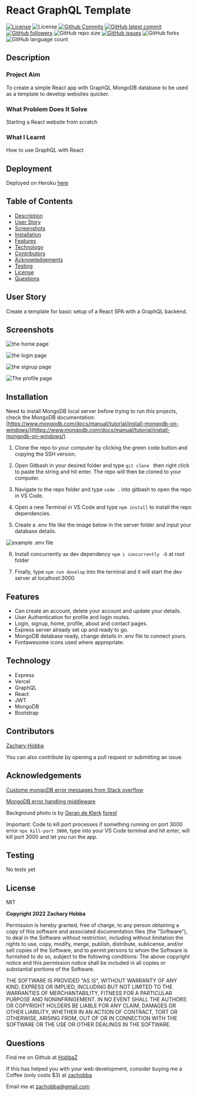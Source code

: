 # React GraphQL Template

[![License](https://img.shields.io/badge/License-MIT-blue.svg)](https://choosealicense.com/licenses/mit/)
![License](https://img.shields.io/badge/Made%20with-React-darkgreen.svg)
[![Github Commits](https://img.shields.io/github/commit-activity/w/HobbaZ/React-Graphql-Template)](https://github.com/HobbaZ/React-Graphql-Template/commits)
[![GitHub latest commit](https://img.shields.io/github/last-commit/HobbaZ/React-Graphql-Template)](https://github.com/HobbaZ/React-Graphql-Template/branches)
[![GitHub followers](https://img.shields.io/github/followers/HobbaZ.svg)]()
![GitHub repo size](https://img.shields.io/github/repo-size/HobbaZ/React-Graphql-Template)
[![GitHub issues](https://img.shields.io/github/issues/HobbaZ/React-Graphql-Template)](https://img.shields.io/github/issues/HobbaZ/React-Graphql-Template)
![GitHub forks](https://img.shields.io/github/forks/HobbaZ/React-Graphql-Template)
![GitHub language count](https://img.shields.io/github/languages/count/HobbaZ/React-Graphql-Template)

## Description
### Project Aim ###
To create a simple React app with GraphQL MongoDB database to be used as a template to develop websites quicker.

### What Problem Does It Solve ###
Starting a React website from scratch

### What I Learnt ###
How to use GraphQL with React

## Deployment
Deployed on Heroku [here](https://react-graphql-template.herokuapp.com/)


## Table of Contents
- [Description](#description)
- [User Story](#user-story)
- [Screenshots](#screenshots)
- [Installation](#installation)
- [Features](#features)
- [Technology](#technology)
- [Contributors](#contributors)
- [Acknowledgements](#acknowledgements)
- [Testing](#testing)
- [License](#license)
- [Questions](#questions)

## User Story
Create a template for basic setup of a React SPA with a GraphQL backend.

## Screenshots
![the home page](./assets/images/screencapture-react-graphql-template-herokuapp-2022-08-23-10_17_54.png)

![the login page](./assets/images/screencapture-react-graphql-template-herokuapp-login-2022-08-23-10_25_18.png)

![the signup page](./assets/images/screencapture-react-graphql-template-herokuapp-signup-2022-08-23-10_26_24.png)

![The profile page](./assets/images/screencapture-react-graphql-template-herokuapp-profile-2022-08-23-10_07_54.png)

## Installation
Need to install MongoDB local server before trying to run this projects, check the MongoDB documentation: [https://www.mongodb.com/docs/manual/tutorial/install-mongodb-on-windows/](https://www.mongodb.com/docs/manual/tutorial/install-mongodb-on-windows/)

1. Clone the repo to your computer by clicking the green code button and copying the SSH version.

2. Open Gitbash in your desired folder and type ```git clone ``` then right click to paste the string and hit enter. The repo will then be cloned to your computer.

3. Navigate to the repo folder and type ```code .``` into gitbash to open the repo in VS Code.

4. Open a new Terminal in VS Code and type ```npm install``` to install the repo dependencies.

5. Create a .env file like the image below in the server folder and input your database details.

![example .env file](./client/src/images/envExample.PNG)

6. Install concurrently as dev dependency ```npm i concurrently -D``` at root folder

7. Finally, type ```npm run develop``` into the terminal and it will start the dev server at localhost:3000.



## Features
- Can create an account, delete your account and update your details.
- User Authentication for profile and login routes.
- Login, signup, home, profile, about and contact pages.
- Express server already set up and ready to go.
- MongoDB database ready, change details in .env file to connect yours.
- Fontawesome icons used where appropriate.

## Technology
- Express
- Vercel 
- GraphQL
- React
- JWT
- MongoDB
- Bootstrap

## Contributors
[Zachary Hobba](https://github.com/HobbaZ)

You can also contribute by opening a pull request or submitting an issue.

## Acknowledgements
[Custome mongoDB error messages from Stack overflow](https://stackoverflow.com/questions/61324293/mongoose-e11000-duplicate-key-change-the-type-of-return-message-in-case-of-erro)

[MongoDB error handling middleware](https://mongoosejs.com/docs/middleware.html#error-handling-middleware)

Background photo is by [Geran de Klerk](https://unsplash.com/@gerandeklerk?utm_source=unsplash&utm_medium=referral&utm_content=creditCopyText) [forest](https://unsplash.com/s/photos/forest?utm_source=unsplash&utm_medium=referral&utm_content=creditCopyText)

Important: Code to kill port processes if something running on port 3000 error ```npx kill-port 3000```, type into your VS Code terminal and hit enter, will kill port 3000 and let you run the app.

## Testing
No tests yet

## License

MIT

**Copyright 2022 Zachary Hobba**

Permission is hereby granted, free of charge, to any person obtaining a copy of this software and associated documentation files (the "Software"), to deal in the Software without restriction, including without limitation the rights to use, copy, modify, merge, publish, distribute, sublicense, and/or sell copies of the Software, and to permit persons to whom the Software is furnished to do so, subject to the following conditions:
The above copyright notice and this permission notice shall be included in all copies or substantial portions of the Software.
    
THE SOFTWARE IS PROVIDED "AS IS", WITHOUT WARRANTY OF ANY KIND, EXPRESS OR IMPLIED, INCLUDING BUT NOT LIMITED TO THE WARRANTIES OF MERCHANTABILITY, FITNESS FOR A PARTICULAR PURPOSE AND NONINFRINGEMENT. IN NO EVENT SHALL THE AUTHORS OR COPYRIGHT HOLDERS BE LIABLE FOR ANY CLAIM, DAMAGES OR OTHER LIABILITY, WHETHER IN AN ACTION OF CONTRACT, TORT OR OTHERWISE, ARISING FROM, OUT OF OR IN CONNECTION WITH THE SOFTWARE OR THE USE OR OTHER DEALINGS IN THE SOFTWARE.

## Questions

Find me on Github at [HobbaZ](https://github.com/HobbaZ)

If this has helped you with your web development, consider buying me a Coffee (only costs $3) at [zachobba](https://buymeacoffee.com/zachobbaS)

Email me at [zachobba@gmail.com](zachobba@gmail.com)